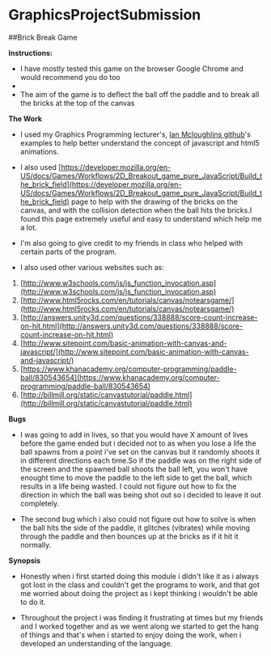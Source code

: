 # GraphicsProjectSubmission

##Brick Break Game

**Instructions:**

* I have mostly tested this game on the browser Google Chrome and would recommend you do too
* 
* The aim of the game is to deflect the ball off the paddle and to break all the bricks at the top of the canvas

**The Work**

* I used my Graphics Programming lecturer's, [Ian Mcloughlins github](https://github.com/ianmcloughlin)'s examples to help better understand the concept of javascript and html5 animations. 
 
* I also used [https://developer.mozilla.org/en-US/docs/Games/Workflows/2D_Breakout_game_pure_JavaScript/Build_the_brick_field](https://developer.mozilla.org/en-US/docs/Games/Workflows/2D_Breakout_game_pure_JavaScript/Build_the_brick_field) page to help with the drawing of the bricks on the canvas, and with the collision detection when the ball hits the bricks.I found this page extremely useful and easy to understand which help me a lot.

* I'm also going to give credit to my friends in class who helped with certain parts of the program.

* I also used other various websites such as:

1. [http://www.w3schools.com/js/js_function_invocation.asp](http://www.w3schools.com/js/js_function_invocation.asp)
2. [http://www.html5rocks.com/en/tutorials/canvas/notearsgame/](http://www.html5rocks.com/en/tutorials/canvas/notearsgame/)
3. [http://answers.unity3d.com/questions/338888/score-count-increase-on-hit.html](http://answers.unity3d.com/questions/338888/score-count-increase-on-hit.html)
4. [http://www.sitepoint.com/basic-animation-with-canvas-and-javascript/](http://www.sitepoint.com/basic-animation-with-canvas-and-javascript/)
5. [https://www.khanacademy.org/computer-programming/paddle-ball/830543654](https://www.khanacademy.org/computer-programming/paddle-ball/830543654)
6. [http://billmill.org/static/canvastutorial/paddle.html](http://billmill.org/static/canvastutorial/paddle.html)


**Bugs**

* I was going to add in lives, so that you would have X amount of lives before the game ended but i decided not to as when you lose a life the ball spawns from a point i've set on the canvas but it randomly shoots it in different directions each time.So if the paddle was on the right side of the screen and the spawned ball shoots the ball left, you won't have enought time to move the paddle to the left side to get the ball, which results in a life being wasted. I could not figure out how to fix the direction in which the ball was being shot out so i decided to leave it out completely.

* The second bug which i also could not figure out how to solve is when the ball hits the side of the paddle, it glitches (vibrates) while moving through the paddle and then bounces up at the bricks as if it hit it normally.



**Synopsis**

* Honestly when i first started doing this module i didn't like it as i always got lost in the class and couldn't get the programs to work, and that got me worried about doing the project as i kept thinking i wouldn't be able to do it.

* Throughout the project i was finding it frustrating at times but my friends and I worked together and as we went along we started to get the hang of things and that's when i started to enjoy doing the work, when i developed an understanding of the language.
